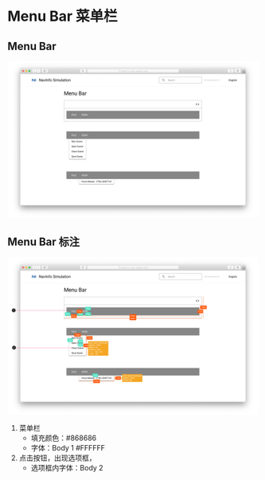 # Menu Bar 菜单栏

## Menu Bar

![UI Framework Selection - Menu Bar](../../../imgs/ns_ui_framework/components/selection/menu_bar.png)

## Menu Bar 标注

![UI Framework Selection - Menu Bar Measure](../../../imgs/ns_ui_framework_measure/components/selection/menu_bar.png)

1. 菜单栏
    * 填充颜色：#868686
    * 字体：Body 1 #FFFFFF
2. 点击按钮，出现选项框，
    * 选项框内字体：Body 2

